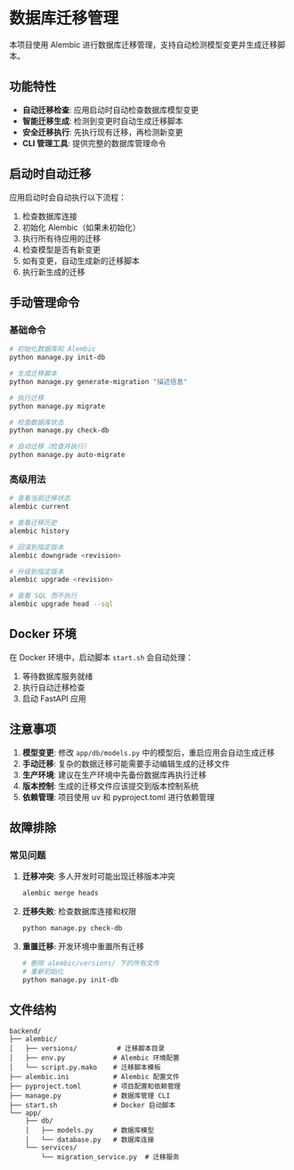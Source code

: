 # 数据库迁移管理

本项目使用 Alembic 进行数据库迁移管理，支持自动检测模型变更并生成迁移脚本。

## 功能特性

- **自动迁移检查**: 应用启动时自动检查数据库模型变更
- **智能迁移生成**: 检测到变更时自动生成迁移脚本
- **安全迁移执行**: 先执行现有迁移，再检测新变更
- **CLI 管理工具**: 提供完整的数据库管理命令

## 启动时自动迁移

应用启动时会自动执行以下流程：

1. 检查数据库连接
2. 初始化 Alembic（如果未初始化）
3. 执行所有待应用的迁移
4. 检查模型是否有新变更
5. 如有变更，自动生成新的迁移脚本
6. 执行新生成的迁移

## 手动管理命令

### 基础命令

```bash
# 初始化数据库和 Alembic
python manage.py init-db

# 生成迁移脚本
python manage.py generate-migration "描述信息"

# 执行迁移
python manage.py migrate

# 检查数据库状态
python manage.py check-db

# 自动迁移（检查并执行）
python manage.py auto-migrate
```

### 高级用法

```bash
# 查看当前迁移状态
alembic current

# 查看迁移历史
alembic history

# 回滚到指定版本
alembic downgrade <revision>

# 升级到指定版本
alembic upgrade <revision>

# 查看 SQL 而不执行
alembic upgrade head --sql
```

## Docker 环境

在 Docker 环境中，启动脚本 `start.sh` 会自动处理：

1. 等待数据库服务就绪
2. 执行自动迁移检查
3. 启动 FastAPI 应用

## 注意事项

1. **模型变更**: 修改 `app/db/models.py` 中的模型后，重启应用会自动生成迁移
2. **手动迁移**: 复杂的数据迁移可能需要手动编辑生成的迁移文件
3. **生产环境**: 建议在生产环境中先备份数据库再执行迁移
4. **版本控制**: 生成的迁移文件应该提交到版本控制系统
5. **依赖管理**: 项目使用 uv 和 pyproject.toml 进行依赖管理

## 故障排除

### 常见问题

1. **迁移冲突**: 多人开发时可能出现迁移版本冲突
   ```bash
   alembic merge heads
   ```

2. **迁移失败**: 检查数据库连接和权限
   ```bash
   python manage.py check-db
   ```

3. **重置迁移**: 开发环境中重置所有迁移
   ```bash
   # 删除 alembic/versions/ 下的所有文件
   # 重新初始化
   python manage.py init-db
   ```

## 文件结构

```
backend/
├── alembic/
│   ├── versions/          # 迁移脚本目录
│   ├── env.py            # Alembic 环境配置
│   └── script.py.mako    # 迁移脚本模板
├── alembic.ini           # Alembic 配置文件
├── pyproject.toml        # 项目配置和依赖管理
├── manage.py             # 数据库管理 CLI
├── start.sh              # Docker 启动脚本
└── app/
    ├── db/
    │   ├── models.py     # 数据库模型
    │   └── database.py   # 数据库连接
    └── services/
        └── migration_service.py  # 迁移服务
```
